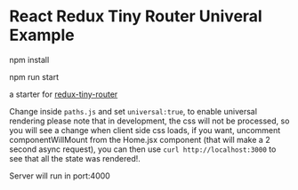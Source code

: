 # React Redux Tiny Router Univeral Example

npm install

npm run start

a starter for [redux-tiny-router](https://github.com/Agamennon/redux-tiny-router) 

Change inside `paths.js` and set `universal:true`,  to enable universal rendering please note
that in development, the css will not be processed, so you will see a change when client side css loads,
if you want, uncomment componentWillMount from the Home.jsx component (that will make a 2 second async request),
you can then use `curl http://localhost:3000` to see that all the state was rendered!.

Server will run in port:4000


 
 

